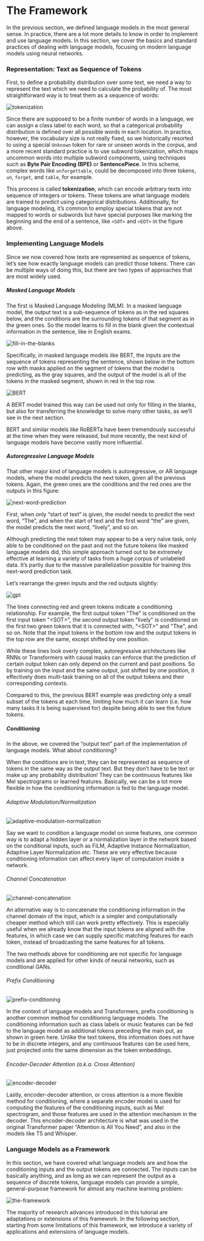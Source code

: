 # The Framework

In the previous section, we defined language models in the most general sense.
In practice, there are a lot more details to know in order to implement and use language models.
In this section, we cover the basics and standard practices of dealing with language models, focusing on modern language models using neural networks.


### Representation: Text as Sequence of Tokens

First, to define a probability distribution over some text, we need a way to represent the text which we need to calculate the probability of.
The most straightforward way is to treat them as a sequence of words:

![tokenization](img/tokenization.png)

Since there are supposed to be a finite number of words in a language, we can assign a class label to each word, so that a categorical probability distribution is defined over all possible words in each location.
In practice, however, the vocabulary size is not really fixed, so we historically resorted to using a special `Unknown` token for rare or unseen words in the corpus, and a more recent standard practice is to use subword tokenization, which maps uncommon words into multiple subword components, using techniques such as **Byte Pair Encoding (BPE)** or **SentencePiece**. In this scheme, complex words like `unforgettable`, could be decomposed into three tokens, `un`, `forget`, and `table`, for example.

This process is called **tokenization**, which can encode arbitrary texts into sequence of integers or tokens. These tokens are what language models are trained to predict using categorical distributions.
Additionally, for language modeling, it’s common to employ special tokens that are not mapped to words or subwords but have special purposes like marking the beginning and the end of a sentence, like `<SOT>` and `<EOT>` in the figure above.

### Implementing Language Models

Since we now covered how texts are represented as sequence of tokens, let’s see how exactly language models can predict those tokens.
There can be multiple ways of doing this, but there are two types of approaches that are most widely used.

##### Masked Language Models

The first is Masked Language Modeling (MLM). In a masked language model, the output text is a sub-sequence of tokens as in the red squares below, and the conditions are the surrounding tokens of that segment as in the green ones.
So the model learns to fill in the blank given the contextual information in the sentence, like in English exams.

![fill-in-the-blanks](img/fill-in-the-blanks.png)

Specifically, in masked language models like BERT, the inputs are the sequence of tokens representing the sentence, 
shown below in the bottom row with masks applied on the segment of tokens that the model is predicting, as the gray squares,
and the output of the model is all of the tokens in the masked segment, shown in red in the top row.

![BERT](img/bert.png)

A BERT model trained this way can be used not only for filling in the blanks, but also for transferring the knowledge to solve many other tasks, as we’ll see in the next section.

BERT and similar models like RoBERTa have been tremendously successful at the time when they were released,
but more recently, the next kind of language models have become vastly more influential.


##### Autoregressive Language Models

That other major kind of language models is autoregressive, or AR language models, where the model predicts the next token, given all the previous tokens.
Again, the green ones are the conditions and the red ones are the outputs in this figure:

![next-word-prediction](img/next-word-prediction.png)

First, when only “start of text” is given, the model needs to predict the next word, “The”, and when the start of text and the first word “the” are given, the model predicts the next word, “lively”, and so on.

Although predicting the next token may appear to be a very naïve task, only able to be conditioned on the past and not the future tokens like masked language models did,
this simple approach turned out to be extremely effective at learning a variety of tasks from a huge corpus of unlabeled data.
It’s partly due to the massive parallelization possible for training this next-word prediction task.

Let’s rearrange the green inputs and the red outputs slightly:

![gpt](img/gpt.png)

The lines connecting red and green tokens indicate a conditioning relationship. For example, the first output token "The" is conditioned on the first input token "&lt;SOT&gt;", the second output token "lively" is conditioned on the first two green tokens that it is connected with, "&lt;SOT&gt;" and "The", and so on.
Note that the input tokens in the bottom row and the output tokens in the top row are the same, except shifted by one position.

While these lines look overly complex, autoregressive architectures like RNNs or Transformers with causal masks can enforce that the prediction of certain output token can only depend on the current and past positions.
So by training on the input and the same output, just shifted by one position, it effectively does multi-task training on all of the output tokens and their corresponding contexts.

Compared to this, the previous BERT example was predicting only a small subset of the tokens at each time, limiting how much it can learn (i.e. how many tasks it is being supervised for) despite being able to see the future tokens.


##### Conditioning

In the above, we covered the “output text” part of the implementation of language models. What about conditioning?

When the conditions are in text, they can be represented as sequence of tokens in the same way as the output text.
But they don’t have to be text or make up any probability distribution! They can be continuous features like Mel spectrograms or learned features.
Basically, we can be a lot more flexible in how the conditioning information is fed to the language model.

###### Adaptive Modulation/Normalization

![adaptive-modulation-normalization](img/adaptive.png)

Say we want to condition a language model on some features, one common way is to adapt a hidden layer or a normalization layer in the network based on the conditional inputs, such as FiLM, Adaptive Instance Normalization, Adaptive Layer Normalization etc. These are very effective because conditioning information can affect every layer of computation inside a network.

###### Channel Concatenation

![channel-concatenation](img/channel-concat.png)

An alternative way is to concatenate the conditioning information in the channel domain of the input, which is a simpler and computationally cheaper method which still can work pretty effectively. This is especially useful when we already know that the input tokens are aligned with the features, in which case we can supply specific matching features for each token, instead of broadcasting the same features for all tokens.

The two methods above for conditioning are not specific for language models and are applied for other kinds of neural networks, such as conditional GANs.

###### Prefix Conditioning

![prefix-conditioning](img/prefix-conditioning.png)

In the context of language models and Transformers, prefix conditioning is another common method for conditioning language models. The conditioning information such as class labels or music features can be fed to the language model as additional tokens preceding the main put, as shown in green here. Unlike the text tokens, this information does not have to be in discrete integers, and any continuous features can be used here, just projected onto the same dimension as the token embeddings.


###### Encoder-Decoder Attention (a.k.a. Cross Attention)

![encoder-decoder](img/encoder-decoder.png)

Lastly, encoder-decoder attention, or cross attention is a more flexible method for conditioning, where a separate encoder model is used for computing the features of the conditioning inputs, such as Mel spectrogram, and those features are used in the attention mechanism in the decoder.
This encoder-decoder architecture is what was used in the original Transformer paper “Attention is All You Need”, and also in the models like T5 and Whisper.


### Language Models as a Framework

In this section, we have covered what language models are and how the conditioning inputs and the output tokens are connected.
The inputs can be basically anything, and as long as we can represent the output as a sequence of discrete tokens,
language models can provide a simple, general-purpose framework for almost any machine learning problem:

![the-framework](img/the-framework.png)

The majority of research advances introduced in this tutorial are adaptations or extensions of this framework.
In the following section, starting from some limitations of this framework, we introduce a variety of applications and extensions of language models.
